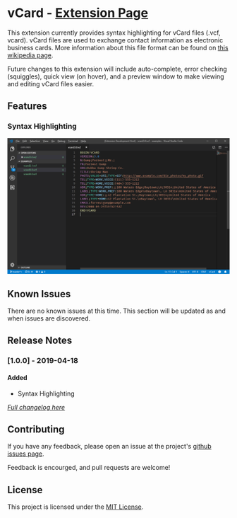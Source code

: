 # vCard - [Extension Page](https://marketplace.visualstudio.com/items?itemName=cstrachan.vcard)

This extension currently provides syntax highlighting for vCard files (.vcf, vcard). vCard files are used to exchange contact information as electronic business cards. More information about this file format can be found on [this wikipedia page](https://en.wikipedia.org/wiki/VCard).

Future changes to this extension will include auto-complete, error checking (squiggles), quick view (on hover), and a preview window to make viewing and editing vCard files easier.

## Features

### Syntax Highlighting

![feature Syntax Highlighting](images/syntax-highlighting.png)

## Known Issues

There are no known issues at this time. This section will be updated as and when issues are discovered.

## Release Notes

### [1.0.0] - 2019-04-18

#### Added

* Syntax Highlighting

*[Full changelog here](CHANGELOG.md)*

## Contributing

If you have any feedback, please open an issue at the project's [github issues page](https://github.com/cstrachan88/vscode-vcard/issues).

Feedback is encourged, and pull requests are welcome!

## License

This project is licensed under the [MIT License](LICENSE.txt).
